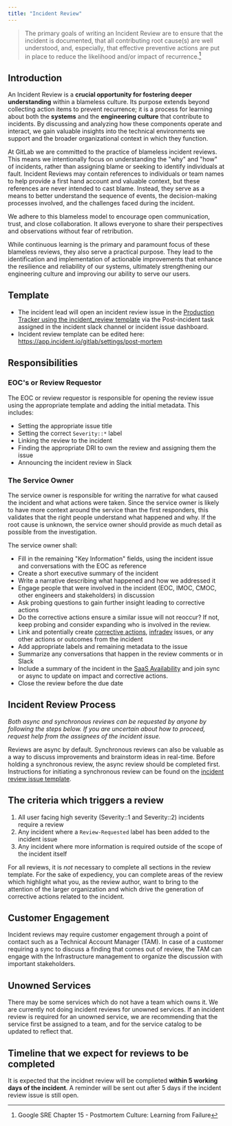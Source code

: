 ```yaml
---
title: "Incident Review"
---
```


> The primary goals of writing an Incident Review are to ensure that the incident is documented, that all contributing root cause(s) are well understood, and, especially, that effective preventive actions are put in place to reduce the likelihood and/or impact of recurrence.[^1]

## Introduction

An Incident Review is a **crucial opportunity for fostering deeper understanding** within a blameless culture. Its purpose extends beyond collecting action items to prevent recurrence; it is a process for learning about both the **systems** and the **engineering culture** that contribute to incidents. By discussing and analyzing how these components operate and interact, we gain valuable insights into the technical environments we support and the broader organizational context in which they function.

At GitLab we are committed to the practice of blameless incident reviews. This means we intentionally focus on understanding the "why" and "how" of incidents, rather than assigning blame or seeking to identify individuals at fault. Incident Reviews may contain references to individuals or team names to help provide a first hand account and valuable context, but these references are never intended to cast blame. Instead, they serve as a means to better understand the sequence of events, the decision-making processes involved, and the challenges faced during the incident.

We adhere to this blameless model to encourage open communication, trust, and close collaboration. It allows everyone to share their perspectives and observations without fear of retribution.

While continuous learning is the primary and paramount focus of these blameless reviews, they also serve a practical purpose. They lead to the identification and implementation of actionable improvements that enhance the resilience and reliability of our systems, ultimately strengthening our engineering culture and improving our ability to serve our users.

## Template

- The incident lead will open an incident review issue in the [Production Tracker using the incident_review template](https://gitlab.com/gitlab-com/gl-infra/production/-/issues/new?issuable_template=incident_review) via the Post-incident task assigned in the incident slack channel or incident issue dashboard.
- Incident review template can be edited here: https://app.incident.io/gitlab/settings/post-mortem

## Responsibilities

### EOC's or Review Requestor

The EOC or review requestor is responsible for opening the review issue using the appropriate template and adding the initial metadata.  This includes:

- Setting the appropriate issue title
- Setting the correct `Severity::*` label
- Linking the review to the incident
- Finding the appropriate DRI to own the review and assigning them the issue
- Announcing the incident review in Slack

### The Service Owner

The service owner is responsible for writing the narrative for what caused the incident and what actions were taken. Since the service owner is likely to have more context around the service than the first responders, this validates that the right people understand what happened and why. If the root cause is unknown, the service owner should provide as much detail as possible from the investigation.

The service owner shall:

- Fill in the remaining "Key Information" fields, using the incident issue and conversations with the EOC as reference
- Create a short executive summary of the incident
- Write a narrative describing what happened and how we addressed it
- Engage people that were involved in the incident (EOC, IMOC, CMOC, other engineers and stakeholders) in discussion
- Ask probing questions to gain further insight leading to corrective actions
- Do the corrective actions ensure a similar issue will not reoccur? If not, keep probing and consider expanding who is involved in the review.
- Link and potentially create [corrective actions](/handbook/engineering/infrastructure/incident-management/#corrective-actions), [infradev](/handbook/engineering/workflow/#infradev) issues, or any other actions or outcomes from the incident
- Add appropriate labels and remaining metadata to the issue
- Summarize any conversations that happen in the review comments or in Slack
- Include a summary of the incident in the [SaaS Availability](https://docs.google.com/document/d/1PYcIrIVlraWUwIETqNzIg8aLziMYpeJVBxGGuXplXUI/edit?usp=sharing) and join sync or async to update on impact and corrective actions.
- Close the review before the due date

## Incident Review Process

_Both async and synchronous reviews can be requested by anyone by following the steps below. If you are uncertain about how to proceed, request help from the assignees of the incident issue._

Reviews are async by default.
Synchronous reviews can also be valuable as a way to discuss improvements and brainstorm ideas in real-time.
Before holding a synchronous review, the async review should be completed first. Instructions for initiating a synchronous review can be found on the [incident review issue template](https://gitlab.com/gitlab-com/gl-infra/production/-/blob/master/.gitlab/issue_templates/incident_review.md?ref_type=heads).

## The criteria which triggers a review

1. All user facing high severity (Severity::1 and Severity::2) incidents require a review
1. Any incident where a `Review-Requested` label has been added to the incident issue
1. Any incident where more information is required outside of the scope of the incident itself

For all reviews, it is _not_ necessary to complete all sections in the review template.
For the sake of expediency, you can complete areas of the review which highlight what you, as the review author, want to bring to the attention of the larger organization and which drive the generation of corrective actions related to the incident.

## Customer Engagement

Incident reviews may require customer engagement through a point of contact such as a Technical Account Manager (TAM).
In case of a customer requiring a sync to discuss a finding that comes out of review, the TAM can engage with the Infrastructure management to organize the discussion with important stakeholders.

[^1]: Google SRE Chapter 15 - Postmortem Culture: Learning from Failure

## Unowned Services

There may be some services which do not have a team which owns it.  We are currently not doing incident reviews for unowned services.  If an incident review is required for an unowned service, we are recommending that the service first be assigned to a team, and for the service catalog to be updated to reflect that.

## Timeline that we expect for reviews to be completed

 It is expected that the incidnet review will be complieted **within 5 working days of the incident**.  A reminder will be sent out after 5 days if the incident review issue is still open.
